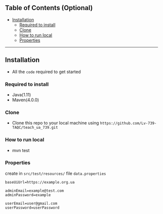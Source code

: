 ## Table of Contents (Optional)

- [Installation](#installation)
    - [Required to install](#Required-to-install)
    - [Clone](#Clone)
    - [How to run local](#How-to-run-local)
    - [Properties](#Properties)

---

## Installation

- All the `code` required to get started

### Required to install
* Java(1.11)
* Maven(4.0.0)

### Clone

- Clone this repo to your local machine using `https://github.com/Lv-739-TAQC/teach_ua_739.git`


### How to run local
- mvn test

### Properties

create in `src/test/resources/` file  `data.properties`

```
baseUiUrl=https://example.org.ua

adminEmail=example@test.com
adminPassword=example

userEmail=user@gmail.com
userPassword=userPassword
```